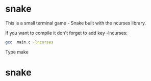 # snake
This is a small terminal game - Snake built with the ncurses library.

If you want to compile it don't forget to add key -lncurses:

```sh
gcc  main.c -lncurses
```
Type make
# snake
